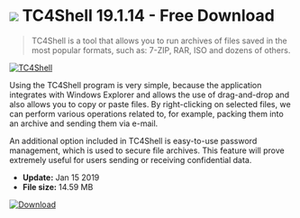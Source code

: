 # ![](https://cdn.softexe.net/static/icon/win.gif) TC4Shell 19.1.14 - Free Download

> TC4Shell is a tool that allows you to run archives of files saved in the most popular formats, such as: 7-ZIP, RAR, ISO and dozens of others.

[![TC4Shell](https://gallery.dpcdn.pl/imgc/Tools/76525/g_-_420x350_1.5_-_x20170629160041_0.jpg)](https://softexe.net/win/disks-files/compression/tc4shell:acbe.html)

Using the TC4Shell program is very simple, because the application integrates with Windows Explorer and allows the use of drag-and-drop and also allows you to copy or paste files. By right-clicking on selected files, we can perform various operations related to, for example, packing them into an archive and sending them via e-mail.
 
 An additional option included in TC4Shell is easy-to-use password management, which is used to secure file archives. This feature will prove extremely useful for users sending or receiving confidential data.


- **Update:** Jan 15 2019
- **File size:** 14.59 MB

[![Download](https://cdn.softexe.net/static/img/download.png)](https://softexe.net/win/disks-files/compression/tc4shell:acbe.html)

